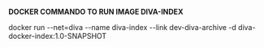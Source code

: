 **DOCKER COMMANDO TO RUN IMAGE DIVA-INDEX**

docker run --net=diva --name diva-index --link dev-diva-archive -d diva-docker-index:1.0-SNAPSHOT